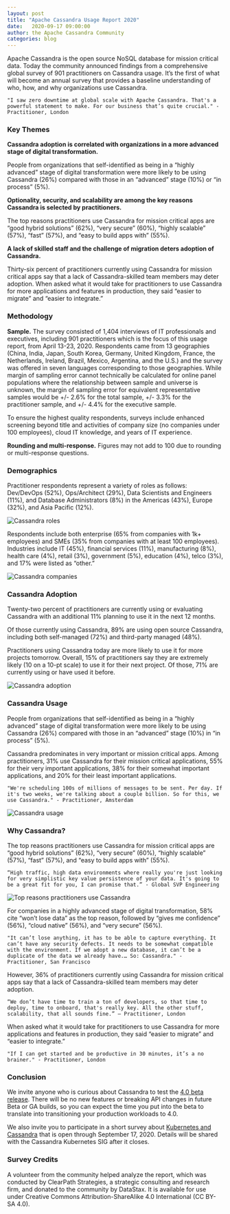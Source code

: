 ```yaml
---
layout: post
title: "Apache Cassandra Usage Report 2020"
date:   2020-09-17 09:00:00
author: the Apache Cassandra Community
categories: blog
---
```


Apache Cassandra is the open source NoSQL database for mission critical data. Today the community announced findings from a comprehensive global survey of 901 practitioners on Cassandra usage. It’s the first of what will become an annual survey that provides a baseline understanding of who, how, and why organizations use Cassandra.


    "I saw zero downtime at global scale with Apache Cassandra. That's a powerful statement to make. For our business that’s quite crucial." - Practitioner, London

### Key Themes

**Cassandra adoption is correlated with organizations in a more advanced stage of digital transformation.**

People from organizations that self-identified as being in a “highly advanced” stage of digital transformation were more likely to be using Cassandra (26%) compared with those in an “advanced” stage (10%) or “in process” (5%). 

**Optionality, security, and scalability are among the key reasons Cassandra is selected by practitioners.**

The top reasons practitioners use Cassandra for mission critical apps are “good hybrid solutions” (62%), “very secure” (60%), “highly scalable” (57%), “fast” (57%), and “easy to build apps with” (55%). 

**A lack of skilled staff and the challenge of migration deters adoption of Cassandra.**

Thirty-six percent of practitioners currently using Cassandra for mission critical apps say that a lack of Cassandra-skilled team members may deter adoption. When asked what it would take for practitioners to use Cassandra for more applications and features in production, they said “easier to migrate” and “easier to integrate.”

### Methodology

**Sample.** The survey consisted of 1,404 interviews of IT professionals and executives, including 901 practitioners which is the focus of this usage report, from April 13-23, 2020. Respondents came from 13 geographies (China, India, Japan, South Korea, Germany, United Kingdom, France, the Netherlands, Ireland, Brazil, Mexico, Argentina, and the U.S.) and the survey was offered in seven languages corresponding to those geographies. While margin of sampling error cannot technically be calculated for online panel populations where the relationship between sample and universe is unknown, the margin of sampling error for equivalent representative samples would be +/- 2.6% for the total sample, +/- 3.3% for the practitioner sample, and +/- 4.4% for the executive sample. 

To ensure the highest quality respondents, surveys include enhanced screening beyond title and activities of company size (no companies under 100 employees), cloud IT knowledge, and years of IT experience.

**Rounding and multi-response.** Figures may not add to 100 due to rounding or multi-response questions.

### Demographics

Practitioner respondents represent a variety of roles as follows: Dev/DevOps (52%), Ops/Architect (29%), Data Scientists and Engineers (11%), and Database Administrators (8%) in the Americas (43%), Europe (32%), and Asia Pacific (12%). 

![Cassandra roles](img/blog-post-usage-report-2020/image1.jpg "image_tooltip")

Respondents include both enterprise (65% from companies with 1k+ employees) and SMEs (35% from companies with at least 100 employees). Industries include IT (45%), financial services (11%), manufacturing (8%), health care (4%), retail (3%), government (5%), education (4%), telco (3%), and 17% were listed as “other.”

![Cassandra companies](img/blog-post-usage-report-2020/image2.jpg "image_tooltip")

### Cassandra Adoption

Twenty-two percent of practitioners are currently using or evaluating Cassandra with an additional 11% planning to use it in the next 12 months. 

Of those currently using Cassandra, 89% are using open source Cassandra, including both self-managed (72%) and third-party managed (48%). 

Practitioners using Cassandra today are more likely to use it for more projects tomorrow. Overall, 15% of practitioners say they are extremely likely (10 on a 10-pt scale) to use it for their next project. Of those, 71% are currently using or have used it before. 

![Cassandra adoption](img/blog-post-usage-report-2020/image3.jpg "image_tooltip")

### Cassandra Usage

People from organizations that self-identified as being in a “highly advanced” stage of digital transformation were more likely to be using Cassandra (26%) compared with those in an “advanced” stage (10%) in “in process” (5%).

Cassandra predominates in very important or mission critical apps. Among practitioners, 31% use Cassandra for their mission critical applications, 55% for their very important applications, 38% for their somewhat important applications, and 20% for their least important applications. 


    "We're scheduling 100s of millions of messages to be sent. Per day. If it's two weeks, we're talking about a couple billion. So for this, we use Cassandra." - Practitioner, Amsterdam

![Cassandra usage](img/blog-post-usage-report-2020/image4.jpg "image_tooltip")

### Why Cassandra?

The top reasons practitioners use Cassandra for mission critical apps are “good hybrid solutions” (62%), “very secure” (60%), “highly scalable” (57%), “fast” (57%), and “easy to build apps with” (55%). 


    “High traffic, high data environments where really you're just looking for very simplistic key value persistence of your data. It's going to be a great fit for you, I can promise that.” - Global SVP Engineering

![Top reasons practitioners use Cassandra](img/blog-post-usage-report-2020/image5.jpg "image_tooltip")

For companies in a highly advanced stage of digital transformation, 58% cite “won’t lose data” as the top reason, followed by “gives me confidence” (56%), “cloud native” (56%), and “very secure” (56%).

    "It can’t lose anything, it has to be able to capture everything. It can’t have any security defects. It needs to be somewhat compatible with the environment. If we adopt a new database, it can’t be a duplicate of the data we already have.… So: Cassandra." - Practitioner, San Francisco

However, 36% of practitioners currently using Cassandra for mission critical apps say that a lack of Cassandra-skilled team members may deter adoption. 


    “We don’t have time to train a ton of developers, so that time to deploy, time to onboard, that's really key. All the other stuff, scalability, that all sounds fine.” – Practitioner, London

When asked what it would take for practitioners to use Cassandra for more applications and features in production, they said “easier to migrate” and “easier to integrate.”


    "If I can get started and be productive in 30 minutes, it’s a no brainer." - Practitioner, London

### Conclusion

We invite anyone who is curious about Cassandra to test the [4.0 beta release](https://cassandra.apache.org/blog/2020/07/20/apache-cassandra-4-0-beta1.html). There will be no new features or breaking API changes in future Beta or GA builds, so you can expect the time you put into the beta to translate into transitioning your production workloads to 4.0. 

We also invite you to participate in a short survey about [Kubernetes and Cassandra](https://docs.google.com/forms/d/e/1FAIpQLScdoTCMxsDwRzt-U898fVmeksBlAf5fud2GVsGqC0T_IQz2Tg/viewform?usp=sf_link) that is open through September 17, 2020. Details will be shared with the Cassandra Kubernetes SIG after it closes.

### Survey Credits

A volunteer from the community helped analyze the report, which was conducted by ClearPath Strategies, a strategic consulting and research firm, and donated to the community by DataStax. It is available for use under Creative Commons Attribution-ShareAlike 4.0 International (CC BY-SA 4.0). 
